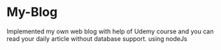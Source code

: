 # My-Blog
Implemented my own web blog with help of Udemy course and you can read your daily article without database support. using nodeJs
